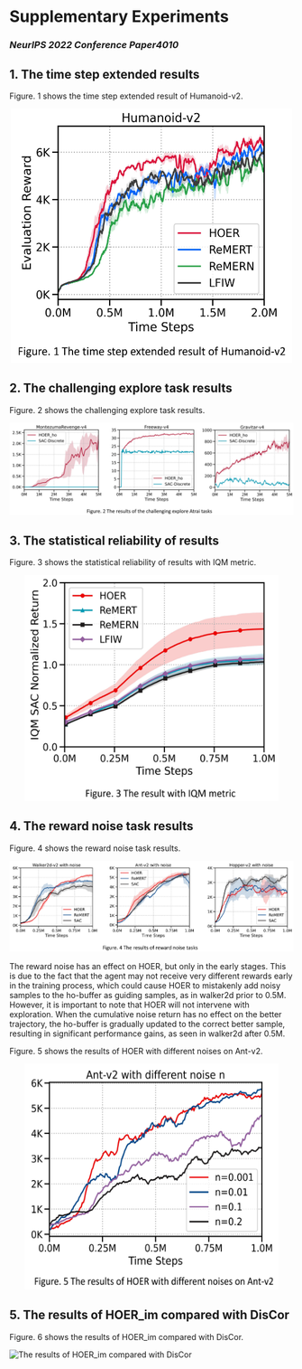 # Supplementary Experiments
### *NeurIPS 2022 Conference Paper4010*

## **1. The time step extended results**

Figure. 1 shows the time step extended result of Humanoid-v2.

<div align=center>
<img src="./Figure1.png"  alt="The time step extended result of Humanoid-v2" width="500" height="450">
</div>


## **2. The challenging explore task results**

Figure. 2 shows the challenging explore task results.

![](Figure2.png "The challenging explore task results")

## **3. The statistical reliability of results**

Figure. 3 shows the statistical reliability of results with IQM metric.

<div align=center>
<img src="./Figure3.png"  alt="The statistical reliability of results with IQM metric" width="450" height="400">
</div>


## **4. The reward noise task results**

Figure. 4 shows the reward noise task results.

![](Figure4.png "The reward noise task results")

The reward noise has an effect on HOER, but only in the early stages. This is due to the fact that the agent may not receive very different rewards early in the training process, which could cause HOER to mistakenly add noisy samples to the ho-buffer as guiding samples, as in walker2d prior to 0.5M. However, it is important to note that HOER will not intervene with exploration. When the cumulative noise return has no effect on the better trajectory, the ho-buffer is gradually updated to the correct better sample, resulting in significant performance gains, as seen in walker2d after 0.5M.

Figure. 5 shows the results of HOER with different noises on Ant-v2.

<div align=center>
<img src="./Figure5.png"  alt="The results of HOER with different noises on Ant-v2" width="450" height="400">
</div>


## **5. The results of HOER_im compared with DisCor**

Figure. 6 shows the results of HOER_im compared with DisCor.

![](Figure6.png "The results of HOER_im compared with DisCor")
